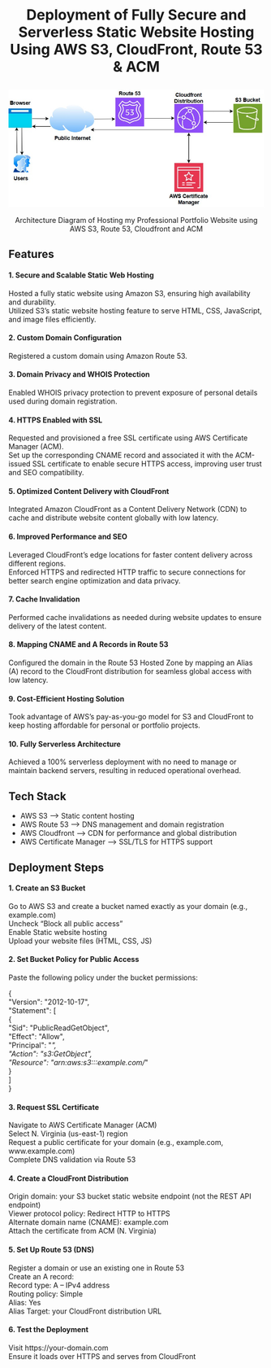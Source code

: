# <p align="center">Deployment of Fully Secure and Serverless Static Website Hosting Using AWS S3, CloudFront, Route 53 & ACM</p>
<p align="center"><img src="https://github.com/mfaisal1990/static_website/blob/main/asset/architecture.jpg?raw=true"></p>
<p align="center">Architecture Diagram of Hosting my Professional Portfolio Website using AWS S3, Route 53, Cloudfront and ACM</p>

## Features

<h4>1. Secure and Scalable Static Web Hosting</h4>
Hosted a fully static website using Amazon S3, ensuring high availability and durability.<br>
Utilized S3’s static website hosting feature to serve HTML, CSS, JavaScript, and image files efficiently.

<h4>2. Custom Domain Configuration</h4>
Registered a custom domain using Amazon Route 53.<br>

<h4>3. Domain Privacy and WHOIS Protection</h4>
Enabled WHOIS privacy protection to prevent exposure of personal details used during domain registration.

<h4>4. HTTPS Enabled with SSL</h4>
Requested and provisioned a free SSL certificate using AWS Certificate Manager (ACM).<br>
Set up the corresponding CNAME record and associated it with the ACM-issued SSL certificate to enable secure HTTPS access, improving user trust and SEO compatibility.

<h4>5. Optimized Content Delivery with CloudFront</h4>
Integrated Amazon CloudFront as a Content Delivery Network (CDN) to cache and distribute website content globally with low latency.<br>

<h4>6. Improved Performance and SEO</h4>
Leveraged CloudFront’s edge locations for faster content delivery across different regions.<br>
Enforced HTTPS and redirected HTTP traffic to secure connections for better search engine optimization and data privacy.

<h4>7. Cache Invalidation</h4>
Performed cache invalidations as needed during website updates to ensure delivery of the latest content.

<h4>8. Mapping CNAME and A Records in Route 53</h4>
Configured the domain in the Route 53 Hosted Zone by mapping an Alias (A) record to the CloudFront distribution for seamless global access with low latency. 

<h4>9. Cost-Efficient Hosting Solution</h4>
Took advantage of AWS’s pay-as-you-go model for S3 and CloudFront to keep hosting affordable for personal or portfolio projects.

<h4>10. Fully Serverless Architecture</h4>
Achieved a 100% serverless deployment with no need to manage or maintain backend servers, resulting in reduced operational overhead.

## Tech Stack

- AWS S3 --> Static content hosting
- AWS Route 53 --> DNS management and domain registration
- AWS Cloudfront --> CDN for performance and global distribution
- AWS Certificate Manager --> SSL/TLS for HTTPS support

## Deployment Steps

<h4>1. Create an S3 Bucket</h4>
Go to AWS S3 and create a bucket named exactly as your domain (e.g., example.com)<br>
Uncheck “Block all public access”<br>
Enable Static website hosting<br>
Upload your website files (HTML, CSS, JS)

<h4>2. Set Bucket Policy for Public Access</h4>
Paste the following policy under the bucket permissions:<br>

{<br>
  "Version": "2012-10-17",<br>
  "Statement": [<br>
    {<br>
      "Sid": "PublicReadGetObject",<br>
      "Effect": "Allow",<br>
      "Principal": "*",<br>
      "Action": "s3:GetObject",<br>
      "Resource": "arn:aws:s3:::example.com/*"<br>
    }<br>
  ]<br>
}

<h4>3. Request SSL Certificate</h4>
Navigate to AWS Certificate Manager (ACM)<br>
Select N. Virginia (us-east-1) region<br>
Request a public certificate for your domain (e.g., example.com, www.example.com)<br>
Complete DNS validation via Route 53

<h4>4. Create a CloudFront Distribution</h4>
Origin domain: your S3 bucket static website endpoint (not the REST API endpoint)<br>
Viewer protocol policy: Redirect HTTP to HTTPS<br>
Alternate domain name (CNAME): example.com<br>
Attach the certificate from ACM (N. Virginia)<br>

<h4>5. Set Up Route 53 (DNS)</h4>
Register a domain or use an existing one in Route 53<br>
Create an A record:<br>
Record type: A – IPv4 address<br>
Routing policy: Simple<br>
Alias: Yes<br>
Alias Target: your CloudFront distribution URL

<h4>6. Test the Deployment</h4>
Visit https://your-domain.com<br>
Ensure it loads over HTTPS and serves from CloudFront
